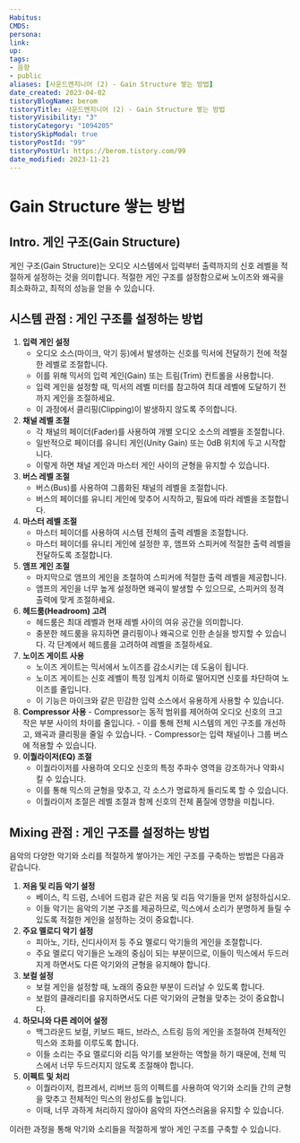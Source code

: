 ```yaml
---
Habitus:
CMDS:
persona: 
link: 
up: 
tags: 
- 음향 
- public
aliases: [사운드엔지니어 (2) - Gain Structure 쌓는 방법]
date_created: 2023-04-02
tistoryBlogName: berom
tistoryTitle: 사운드엔지니어 (2) - Gain Structure 쌓는 방법
tistoryVisibility: "3"
tistoryCategory: "1094205"
tistorySkipModal: true
tistoryPostId: "99"
tistoryPostUrl: https://berom.tistory.com/99
date_modified: 2023-11-21
---
```

# Gain Structure 쌓는 방법
## Intro. 게인 구조(Gain Structure)
게인 구조(Gain Structure)는 오디오 시스템에서 입력부터 출력까지의 신호 레벨을 적절하게 설정하는 것을 의미합니다.
적절한 게인 구조를 설정함으로써 노이즈와 왜곡을 최소화하고, 최적의 성능을 얻을 수 있습니다.

## 시스템 관점 : 게인 구조를 설정하는 방법
1. **입력 게인 설정**
	- 오디오 소스(마이크, 악기 등)에서 발생하는 신호를 믹서에 전달하기 전에 적절한 레벨로 조절합니다.
	- 이를 위해 믹서의 입력 게인(Gain) 또는 트림(Trim) 컨트롤을 사용합니다.
	- 입력 게인을 설정할 때, 믹서의 레벨 미터를 참고하여 최대 레벨에 도달하기 전까지 게인을 조절하세요.
	- 이 과정에서 클리핑(Clipping)이 발생하지 않도록 주의합니다.
2. **채널 레벨 조절**
	- 각 채널의 페이더(Fader)를 사용하여 개별 오디오 소스의 레벨을 조절합니다.
	- 일반적으로 페이더를 유니티 게인(Unity Gain) 또는 0dB 위치에 두고 시작합니다.
	- 이렇게 하면 채널 게인과 마스터 게인 사이의 균형을 유지할 수 있습니다.
3. **버스 레벨 조절**
	- 버스(Bus)를 사용하여 그룹화된 채널의 레벨을 조절합니다.
	- 버스의 페이더를 유니티 게인에 맞추어 시작하고, 필요에 따라 레벨을 조절합니다.
4. **마스터 레벨 조절**
	- 마스터 페이더를 사용하여 시스템 전체의 출력 레벨을 조절합니다.
	- 마스터 페이더를 유니티 게인에 설정한 후, 앰프와 스피커에 적절한 출력 레벨을 전달하도록 조절합니다.
5. **앰프 게인 조절**
	- 마지막으로 앰프의 게인을 조절하여 스피커에 적절한 출력 레벨을 제공합니다.
	- 앰프의 게인을 너무 높게 설정하면 왜곡이 발생할 수 있으므로, 스피커의 정격 출력에 맞게 조절하세요.
6. **헤드룸(Headroom) 고려**
	- 헤드룸은 최대 레벨과 현재 레벨 사이의 여유 공간을 의미합니다.
	- 충분한 헤드룸을 유지하면 클리핑이나 왜곡으로 인한 손실을 방지할 수 있습니다. 각 단계에서 헤드룸을 고려하여 레벨을 조절하세요.
7. **노이즈 게이트 사용**
	- 노이즈 게이트는 믹서에서 노이즈를 감소시키는 데 도움이 됩니다.
	- 노이즈 게이트는 신호 레벨이 특정 임계치 이하로 떨어지면 신호를 차단하여 노이즈를 줄입니다.
	- 이 기능은 마이크와 같은 민감한 입력 소스에서 유용하게 사용할 수 있습니다.
8. **Compressor 사용**
	   - Compressor는 동적 범위를 제어하여 오디오 신호의 크고 작은 부분 사이의 차이를 줄입니다.
	   - 이를 통해 전체 시스템의 게인 구조를 개선하고, 왜곡과 클리핑을 줄일 수 있습니다.
	   - Compressor는 입력 채널이나 그룹 버스에 적용할 수 있습니다.
9. **이퀄라이저(EQ) 조절**
	- 이퀄라이저를 사용하여 오디오 신호의 특정 주파수 영역을 강조하거나 약화시킬 수 있습니다.
	- 이를 통해 믹스의 균형을 맞추고, 각 소스가 명료하게 들리도록 할 수 있습니다.
	- 이퀄라이저 조절은 레벨 조절과 함께 신호의 전체 품질에 영향을 미칩니다.
## Mixing 관점 : 게인 구조를 설정하는 방법
음악의 다양한 악기와 소리를 적절하게 쌓아가는 게인 구조를 구축하는 방법은 다음과 같습니다.

1. **저음 및 리듬 악기 설정**
	- 베이스, 킥 드럼, 스네어 드럼과 같은 저음 및 리듬 악기들을 먼저 설정하십시오.
	- 이들 악기는 음악의 기본 구조를 제공하므로, 믹스에서 소리가 분명하게 들릴 수 있도록 적절한 게인을 설정하는 것이 중요합니다.
2. **주요 멜로디 악기 설정**
	- 피아노, 기타, 신디사이저 등 주요 멜로디 악기들의 게인을 조절합니다.
	- 주요 멜로디 악기들은 노래의 중심이 되는 부분이므로, 이들이 믹스에서 두드러지게 하면서도 다른 악기와의 균형을 유지해야 합니다.
3. **보컬 설정**
	- 보컬 게인을 설정할 때, 노래의 중요한 부분이 드러날 수 있도록 합니다.
	- 보컬의 클래리티를 유지하면서도 다른 악기와의 균형을 맞추는 것이 중요합니다.
4. **하모니와 다른 레이어 설정**
	- 백그라운드 보컬, 키보드 패드, 브라스, 스트링 등의 게인을 조절하여 전체적인 믹스와 조화를 이루도록 합니다.
	- 이들 소리는 주요 멜로디와 리듬 악기를 보완하는 역할을 하기 때문에, 전체 믹스에서 너무 두드러지지 않도록 조절해야 합니다.
5. **이펙트 및 처리**
   - 이퀄라이저, 컴프레서, 리버브 등의 이펙트를 사용하여 악기와 소리들 간의 균형을 맞추고 전체적인 믹스의 완성도를 높입니다.
   - 이때, 너무 과하게 처리하지 않아야 음악의 자연스러움을 유지할 수 있습니다.

이러한 과정을 통해 악기와 소리들을 적절하게 쌓아 게인 구조를 구축할 수 있습니다.